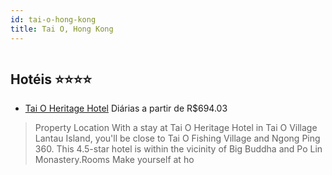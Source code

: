 ```yaml
---
id: tai-o-hong-kong
title: Tai O, Hong Kong
---
```


<center><img src="https://assets.cosmos-data.com/1/00f47feecf5af10dcee019eedb934ebf/405671.jpg" alt="" /></center>


## Hotéis ⭐️⭐️⭐️⭐️

-    [Tai O Heritage Hotel](https://www.hurb.com/aud/https://www.hurb.com/hoteis/tai-o/tai-o-heritage-hotel-JNP-JP986560?cmp=18055) Diárias a partir de R$694.03
   > Property Location With a stay at Tai O Heritage Hotel in Tai O Village Lantau Island, you&apos;ll be close to Tai O Fishing Village and Ngong Ping 360. This 4.5-star hotel is within the vicinity of Big Buddha and Po Lin Monastery.Rooms Make yourself at ho
